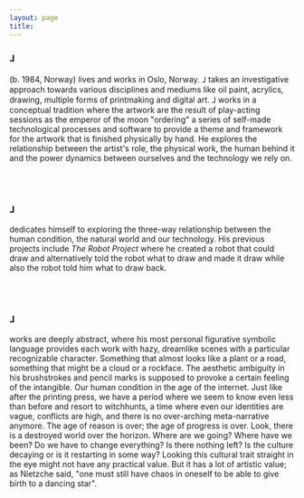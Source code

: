 ```yaml
---
layout: page
title: 
---
```

<div class="header__inline" style="max-width:600px">
    <H3>⅃</H3> <p> (b. 1984, Norway) lives and works in Oslo, Norway. ⅃ takes an investigative approach towards various disciplines and mediums like oil paint, acrylics, drawing, multiple forms of printmaking and digital art. ⅃ works in a conceptual tradition where the artwork are the result of play-acting sessions as the emperor of the moon "ordering" a series of self-made technological processes and software to provide a theme and framework for the artwork that is finished physically by hand. He explores the relationship between the artist's role, the physical work, the human behind it and the power dynamics between ourselves and the technology we rely on.</p>
    <br><br>
    <H3>⅃</H3> <p> dedicates himself to exploring the three-way relationship between the human condition, the natural world and our technology. His previous projects include <em>The Robot Project</em> where he created a robot that could draw and alternatively told the robot what to draw and made it draw while also the robot told him what to draw back.</p>
    <br><br>
    <H3>⅃</H3> <p> works are deeply abstract, where his most personal figurative symbolic language provides each work with hazy, dreamlike scenes with a particular recognizable character. Something that almost looks like a plant or a road, something that might be a cloud or a rockface. The aesthetic ambiguity in his brushstrokes and pencil marks is supposed to provoke a certain feeling of the intangible. Our human condition in the age of the internet. Just like after the printing press, we have a period where we seem to know even less than before and resort to witchhunts, a time where even our identities are vague, conflicts are high, and there is no over-arching meta-narrative anymore. The age of reason is over; the age of progress is over. Look, there is a destroyed world over the horizon. Where are we going? Where have we been? Do we have to change everything? Is there nothing left? Is the culture decaying or is it restarting in some way? Looking this cultural trait straight in the eye might not have any practical value. But it has a lot of artistic value; as Nietzche said, "one must still have chaos in oneself to be able to give birth to a dancing star".</p>
</div>